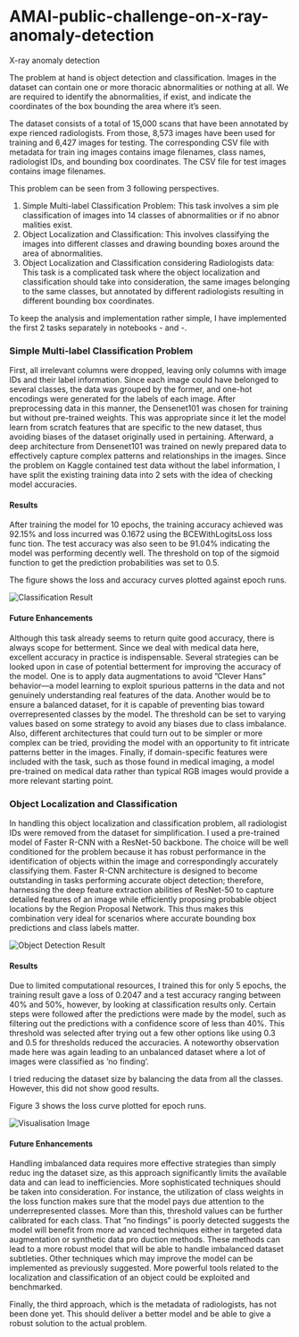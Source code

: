# AMAI-public-challenge-on-x-ray-anomaly-detection
X-ray anomaly detection

The problem at hand is object detection and classification. Images in the dataset
 can contain one or more thoracic abnormalities or nothing at all. We are required
 to identify the abnormalities, if exist, and indicate the coordinates of the box
 bounding the area where it’s seen.

The dataset consists of a total of 15,000 scans that have been annotated by expe
rienced radiologists. From those, 8,573 images have been used for training and
 6,427 images for testing. The corresponding CSV file with metadata for train
ing images contains image filenames, class names, radiologist IDs, and bounding
 box coordinates. The CSV file for test images contains image filenames.

  This problem can be seen from 3 following perspectives.
 1. Simple Multi-label Classification Problem: This task involves a sim
ple classification of images into 14 classes of abnormalities or if no abnor
malities exist.
 2.  Object Localization and Classification: This involves classifying the
 images into different classes and drawing bounding boxes around the area
 of abnormalities.
 3.  Object Localization and Classification considering Radiologists
 data: This task is a complicated task where the object localization and
 classification should take into consideration, the same images belonging
 to the same classes, but annotated by different radiologists resulting in
 different bounding box coordinates.
 
 To keep the analysis and implementation rather simple, I have implemented
 the first 2 tasks separately in notebooks - and -.

### Simple Multi-label Classification Problem

  First, all irrelevant columns were dropped, leaving only columns with image IDs
 and their label information. Since each image could have belonged to several
 classes, the data was grouped by the former, and one-hot encodings were generated for the labels of each image. After preprocessing data in this manner, the Densenet101 was chosen for training but without pre-trained weights. This
 was appropriate since it let the model learn from scratch features that are specific to the new dataset, thus avoiding biases of the dataset originally used in
 pertaining. Afterward, a deep architecture from Densenet101 was trained on
 newly prepared data to effectively capture complex patterns and relationships
 in the images. Since the problem on Kaggle contained test data without the
 label information, I have split the existing training data into 2 sets with the
 idea of checking model accuracies.

#### Results 
After training the model for 10 epochs, the training accuracy achieved was
 92.15% and loss incurred was 0.1672 using the BCEWithLogitsLoss loss func
tion. The test accuracy was also seen to be 91.04% indicating the model was
 performing decently well. The threshold on top of the sigmoid function to get
 the prediction probabilities was set to 0.5.
 
 The figure shows the loss and accuracy curves plotted against epoch runs.

 
  ![Classification Result](https://github.com/prajnabhat111/AMAI-public-challenge-on-x-ray-anomaly-detection/Images/Result-Classification.png?raw=True "Classification Result")

 #### Future Enhancements 

 Although this task already seems to return quite good accuracy, there is always
 scope for betterment. Since we deal with medical data here, excellent accuracy
 in practice is indispensable.
 Several strategies can be looked upon in case of potential betterment for
 improving the accuracy of the model. One is to apply data augmentations to
 avoid ”Clever Hans” behavior—a model learning to exploit spurious patterns
 in the data and not genuinely understanding real features of the data. Another
 would be to ensure a balanced dataset, for it is capable of preventing bias toward
 overrepresented classes by the model. The threshold can be set to varying
 values based on some strategy to avoid any biases due to class imbalance. Also,
 different architectures that could turn out to be simpler or more complex can be
 tried, providing the model with an opportunity to fit intricate patterns better
 in the images. Finally, if domain-specific features were included with the task,
 such as those found in medical imaging, a model pre-trained on medical data
 rather than typical RGB images would provide a more relevant starting point.

 ### Object Localization and Classification

 In handling this object localization and classification problem, all radiologist IDs
 were removed from the dataset for simplification. 
 I used a pre-trained model of Faster R-CNN with a ResNet-50 backbone.
 The choice will be well conditioned for the problem because it has robust performance in the identification of objects within the image and correspondingly
 accurately classifying them. Faster R-CNN architecture is designed to become
 outstanding in tasks performing accurate object detection; therefore, harnessing
 the deep feature extraction abilities of ResNet-50 to capture detailed features
 of an image while efficiently proposing probable object locations by the Region
 Proposal Network. This thus makes this combination very ideal for scenarios
 where accurate bounding box predictions and class labels matter.

 ![Object Detection Result](https://github.com/prajnabhat111/AMAI-public-challenge-on-x-ray-anomaly-detection/Images/Result-Object-Detection.png?raw=True "Object Detection Result")

  #### Results 

  Due to limited computational resources, I trained this for only 5 epochs, the
 training result gave a loss of 0.2047 and a test accuracy ranging between 40%
 and 50%, however, by looking at classification results only. Certain steps were
 followed after the predictions were made by the model, such as filtering out
 the predictions with a confidence score of less than 40%. This threshold was
 selected after trying out a few other options like using 0.3 and 0.5 for thresholds
 reduced the accuracies. A noteworthy observation made here was again leading
 to an unbalanced dataset where a lot of images were classified as ’no finding’.
 
 I tried reducing the dataset size by balancing the data from all the classes.
 However, this did not show good results.
 
 Figure 3 shows the loss curve plotted for epoch runs.

 ![Visualisation Image](https://github.com/prajnabhat111/AMAI-public-challenge-on-x-ray-anomaly-detection/Images/Visualisation-Image.png?raw=True "Visualisation Image")

 #### Future Enhancements 

 Handling imbalanced data requires more effective strategies than simply reduc
ing the dataset size, as this approach significantly limits the available data and
 can lead to inefficiencies. More sophisticated techniques should be taken into
 consideration. For instance, the utilization of class weights in the loss function
 makes sure that the model pays due attention to the underrepresented classes.
 More than this, threshold values can be further calibrated for each class. That
 ”no findings” is poorly detected suggests the model will benefit from more ad
vanced techniques either in targeted data augmentation or synthetic data pro
duction methods. These methods can lead to a more robust model that will
 be able to handle imbalanced dataset subtleties. Other techniques which may
 improve the model can be implemented as previously suggested. More powerful
 tools related to the localization and classification of an object could be exploited
 and benchmarked.
 
 Finally, the third approach, which is the metadata of radiologists, has not
 been done yet. This should deliver a better model and be able to give a robust
 solution to the actual problem.
 
